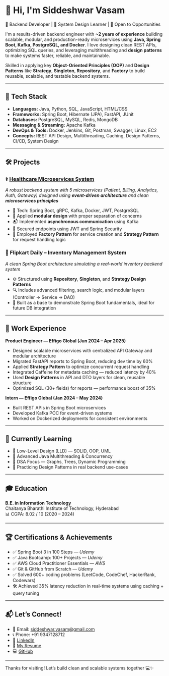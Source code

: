# 👋 Hi, I'm Siddeshwar Vasam

🚀 Backend Developer | 🧠 System Design Learner | 💼 Open to Opportunities

I'm a results-driven backend engineer with **~2 years of experience** building scalable, modular, and production-ready microservices using **Java, Spring Boot, Kafka, PostgreSQL, and Docker**. I love designing clean REST APIs, optimizing SQL queries, and leveraging multithreading and **design patterns** to make systems faster, reliable, and maintainable.

Skilled in applying key **Object-Oriented Principles (OOP)** and **Design Patterns** like **Strategy**, **Singleton**, **Repository**, and **Factory** to build reusable, scalable, and testable backend systems.

---

## 🔧 Tech Stack

- **Languages:** Java, Python, SQL, JavaScript, HTML/CSS  
- **Frameworks:** Spring Boot, Hibernate (JPA), FastAPI, JUnit  
- **Databases:** PostgreSQL, MySQL, Redis, MongoDB  
- **Messaging & Streaming:** Apache Kafka  
- **DevOps & Tools:** Docker, Jenkins, Git, Postman, Swagger, Linux, EC2  
- **Concepts:** REST API Design, Multithreading, Caching, Design Patterns, CI/CD, System Design

---

## 🛠️ Projects

### ⚕️ [Healthcare Microservices System](https://github.com/siddeshwarv)  
*A robust backend system with 5 microservices (Patient, Billing, Analytics, Auth, Gateway) designed using **event-driven architecture** and clean **microservices principles***  
- 🔗 Tech: Spring Boot, gRPC, Kafka, Docker, JWT, PostgreSQL  
- 🧩 Applied **modular design** with proper separation of concerns  
- 📬 Implemented **asynchronous communication** using Kafka  
- 🔐 Secured endpoints using JWT and Spring Security  
- 🧠 Employed **Factory Pattern** for service creation and **Strategy Pattern** for request handling logic

### 🛒 Flipkart Daily – Inventory Management System  
*A clean Spring Boot architecture simulating a real-world inventory backend system*  
- ⚙️ Structured using **Repository**, **Singleton**, and **Strategy Design Patterns**  
- 🔍 Includes advanced filtering, search logic, and modular layers (Controller → Service → DAO)  
- 🚀 Built as a base to demonstrate Spring Boot fundamentals, ideal for future DB integration

---

## 💼 Work Experience

**Product Engineer — Effigo Global (Jun 2024 – Apr 2025)**  
- Designed scalable microservices with centralized API Gateway and modular architecture  
- Migrated FastAPI reports to Spring Boot, reducing dev time by 60%  
- Applied **Strategy Pattern** to optimize concurrent request handling  
- Integrated Caffeine for metadata caching — reduced latency by 40%  
- Used **Design Patterns** in API and DTO layers for clean, reusable structure  
- Optimized SQL (30+ fields) for reports — performance boost of 35%

**Intern — Effigo Global (Jan 2024 – May 2024)**  
- Built REST APIs in Spring Boot microservices  
- Developed Kafka POC for event-driven systems  
- Worked on Dockerized deployments for consistent environments  

---

## 🧠 Currently Learning

- 🧱 Low-Level Design (LLD) — SOLID, OOP, UML  
- 🔄 Advanced Java Multithreading & Concurrency  
- 🧮 DSA Focus — Graphs, Trees, Dynamic Programming  
- 🧠 Practicing Design Patterns in real backend use-cases  

---

## 🎓 Education

**B.E. in Information Technology**  
Chaitanya Bharathi Institute of Technology, Hyderabad  
📊 CGPA: 8.02 / 10 (2020 – 2024)

---

## 🏆 Certifications & Achievements

- ✅ Spring Boot 3 in 100 Steps — *Udemy*  
- ✅ Java Bootcamp: 100+ Projects — *Udemy*  
- ✅ AWS Cloud Practitioner Essentials — *AWS*  
- ✅ Git & GitHub from Scratch — *Udemy*  
- ✅ Solved 600+ coding problems (LeetCode, CodeChef, HackerRank, Codewars)  
- 🛠️ Achieved 35% latency reduction in real-time systems using caching + query tuning  

---

## 📬 Let’s Connect!

- 📧 Email: siddeshwar.vasam@gmail.com  
- 📞 Phone: +91 9347128712  
- 🔗 [LinkedIn](https://www.linkedin.com/in/siddeshwar-vasam-0b78b425b/)  
- 📄 [My Resume](https://drive.google.com/file/d/1kJuTjknKCuBNr3KfZODif0jMUuFAzQj5/view)  
- 💻 [GitHub](https://github.com/siddeshwarv)

---

Thanks for visiting! Let’s build clean and scalable systems together 💻✨

